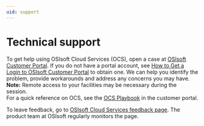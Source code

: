 ```yaml
---
uid: support
---
```


# Technical support

To get help using OSIsoft Cloud Services (OCS), open a case at [OSIsoft Customer Portal](https://my.osisoft.com/).
If you do not have a portal account, see [How to Get a Login to OSIsoft Customer Portal](https://explore.osisoft.com/myosisoft-customer-portal/how-to-get-a-login) to obtain one. 
We can help you identify the problem, provide workarounds and address any concerns you may have.  
**Note:** Remote access to your facilities may be necessary during the session.   
For a quick reference on OCS, see the [OCS Playbook](https://customers.osisoft.com/s/knowledgearticle?knowledgeArticleUrl=Playbook-OSIsoft-Cloud-Services) in the customer portal. 

To leave feedback, go to [OSIsoft Cloud Services feedback page](https://feedback.osisoft.com/forums/597811-osisoft-cloud-services). 
The product team at OSIsoft regularly monitors the page. 
